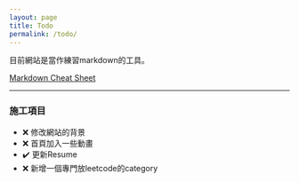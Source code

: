 ```yaml
---
layout: page
title: Todo
permalink: /todo/
---
```


目前網站是當作練習markdown的工具。

[Markdown Cheat Sheet](https://www.markdownguide.org/cheat-sheet/)

---
### 施工項目

- :x: 修改網站的背景
- :x: 首頁加入一些動畫
- :heavy_check_mark: 更新Resume
- :x: 新增一個專門放leetcode的category

